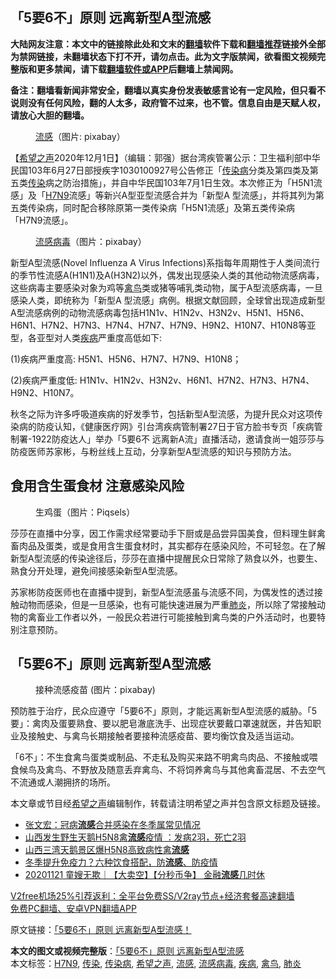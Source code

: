  <h2>「5要6不」原则 远离新型A型流感</h2> <p class="notice"><b>大陆网友注意：本文中的链接除此处和文末的<a href="https://github.com/bannedbook/fanqiang" >翻墙</a>软件下载和<a href="https://github.com/killgcd/justmysocks/blob/master/README.md">翻墙推荐</a>链接外全部为禁网链接，未翻墙状态下打不开，请勿点击。此为文字版禁闻，欲看图文视频完整版和更多禁闻，请下载<a href="https://github.com/bannedbook/fanqiang">翻墙软件或APP</a>后翻墙上禁闻网。</p><p>备注：翻墙看新闻非常安全，翻墙以真实身份发表敏感言论有一定风险，但只看不说则没有任何风险，翻的人太多，政府管不过来，也不管。信息自由是天赋人权，请放心大胆的翻墙。</b></p>  <div class="entry"> <figure><figcaption><a href="https://www.bannedbook.org/bnews/tag/%e6%b5%81%e6%84%9f/" class="st_tag internal_tag" rel="tag" title="标签 流感 下的日志">流感</a>（图片: pixabay）</figcaption></figure> <p>【<span class='wp_keywordlink_affiliate'><a href="https://www.soundofhope.org" title="希望之声" target="_blank">希望之声</a></span>2020年12月1日】（编辑：郭强）据台湾疾管署公示：卫生福利部中华民国103年6月27日部授疾字1030100927号公告修正「<a href="https://www.bannedbook.org/bnews/tag/%E4%BC%A0%E6%9F%93%E7%97%85/" class="st_tag internal_tag" rel="tag" title="标签 传染病 下的日志">传染病</a>分类及第四类及第五类<a href="https://www.bannedbook.org/bnews/tag/%e4%bc%a0%e6%9f%93/" class="st_tag internal_tag" rel="tag" title="标签 传染 下的日志">传染</a>病之防治措施」，并自中华民国103年7月1日生效。本次修正为「H5N1流感」及「<a href="https://www.bannedbook.org/bnews/tag/h7n9/" class="st_tag internal_tag" rel="tag" title="标签 H7N9 下的日志">H7N9</a>流感」等新兴A型亚型流感合并为「新型A 型流感」，并将其列为第五类传染病，同时配合移除原第一类传染病「H5N1流感」及第五类传染病「H7N9流感」。 </p> <figure><figcaption><a href="https://www.bannedbook.org/bnews/tag/%E6%B5%81%E6%84%9F%E7%97%85%E6%AF%92/" class="st_tag internal_tag" rel="tag" title="标签 流感病毒 下的日志">流感病毒</a>（图片：pixabay）</figcaption></figure> <p>新型A型流感(Novel Influenza A Virus Infections)系指每年周期性于人类间流行的季节性流感A(H1N1)及A(H3N2)以外，偶发出现感染人类的其他动物流感病毒，这些病毒主要感染对象为鸡等<a href="https://www.bannedbook.org/bnews/tag/%E7%A6%BD%E9%B8%9F/" class="st_tag internal_tag" rel="tag" title="标签 禽鸟 下的日志">禽鸟</a>类或猪等哺乳类动物，属于A型流感病毒，一旦感染人类，即统称为「新型A 型流感」病例。根据文献回顾，全球曾出现造成新型A型流感病例的动物流感病毒包括H1N1v、H1N2v、H3N2v、H5N1、H5N6、H6N1、H7N2、H7N3、H7N4、H7N7、H7N9、H9N2、H10N7、H10N8等亚型，各亚型对人类<a href="https://www.bannedbook.org/bnews/tag/%e7%96%be%e7%97%85/" class="st_tag internal_tag" rel="tag" title="标签 疾病 下的日志">疾病</a>严重度高低如下:</p>  <p>(1)疾病严重度高: H5N1、H5N6、H7N7、H7N9、H10N8；</p> <p>(2)疾病严重度低: H1N1v、H1N2v、H3N2v、H6N1、H7N2、H7N3、H7N4、H9N2、H10N7。</p>  <p>秋冬之际为许多呼吸道疾病的好发季节，包括新型A型流感，为提升民众对这项传染病的防疫认知，《健康医疗网》引台湾疾病管制署27日于官方脸书专页「疾病管制署-1922防疫达人」举办「5要6不 远离新A流」直播活动，邀请食尚一姐莎莎与防疫医师苏家彬，与粉丝线上互动，分享新型A型流感的知识与预防方法。</p> <h2>食用含生蛋食材 注意感染风险</h2> <figure><figcaption>生鸡蛋（图片：Piqsels）</figcaption></figure> <p>莎莎在直播中分享，因工作需求经常要动手下厨或是品尝异国美食，但料理生鲜禽畜肉品及蛋类，或是食用含生蛋食材时，其实都存在感染风险，不可轻忽。在了解新型A型流感的传染途径后，莎莎在直播中提醒民众日常除了熟食以外，也要生、熟食分开处理，避免间接感染新型A型流感。</p>  <p>苏家彬防疫医师也在直播中提到，新型A型流感虽与流感不同，为偶发性的透过接触动物而感染，但是一旦感染，也有可能快速进展为严重<a href="https://www.bannedbook.org/bnews/tag/%e8%82%ba%e7%82%8e/" class="st_tag internal_tag" rel="tag" title="标签 肺炎 下的日志">肺炎</a>，所以除了常接触动物的禽畜业工作者以外，一般民众若进行可能接触到禽鸟类的户外活动时，也要特别注意预防。</p> <h2>「5要6不」原则 远离新型A型流感</h2> <figure><figcaption>接种流感疫苗 (图片：pixabay)</figcaption></figure> <p>预防胜于治疗，民众应遵守「5要6不」原则，才能远离新型A型流感的威胁。「5要」：禽肉及蛋要熟食、要以肥皂澈底洗手、出现症状要戴口罩速就医，并告知职业及接触史、与禽鸟长期接触者要接种流感疫苗、要均衡饮食及适当运动。</p>  <p>「6不」：不生食禽鸟蛋类或制品、不走私及购买来路不明禽鸟肉品、不接触或喂食候鸟及禽鸟、不野放及随意丢弃禽鸟、不将饲养禽鸟与其他禽畜混居、不去空气不流通或人潮拥挤的场所。</p> <p>本文章或节目经<a href="https://www.bannedbook.org/bnews/tag/%e5%b8%8c%e6%9c%9b%e4%b9%8b%e5%a3%b0/" class="st_tag internal_tag" rel="tag" title="标签 希望之声 下的日志">希望之声</a>编辑制作，转载请注明希望之声并包含原文标题及链接。</p> <ul class='op-related-articles' title='相关阅读'> <li><a href='https://www.bannedbook.org/bnews/baitai/20201128/1438804.html' target='_blank'>张文宏：冠病<b>流感</b>合并感染在冬季属常见情况</a></li> <li><a href='https://www.bannedbook.org/bnews/baitai/20201128/1438722.html' target='_blank'>山西发生野生天鹅H5N8禽<b>流感</b>疫情 ：发病2羽，死亡2羽</a></li> <li><a href='https://www.bannedbook.org/bnews/cnnews/20201128/1438353.html' target='_blank'>山西三湾天鹅景区爆H5N8高致病性禽<b>流感</b></a></li> <li><a href='https://www.bannedbook.org/bnews/comments/20201127/1438062.html' target='_blank'>冬季提升免疫力？六种饮食搭配，防<b>流感</b>、防疫情</a></li> <li><a href='https://www.bannedbook.org/bnews/taiwannews/20201121/1434820.html' target='_blank'>20201121 童嫂无欺｜【大卖空】【分秒币争】 金融<b>流感</b>几时休</a></li> </ul> <p class="texttj"> <a href="https://github.com/bannedbook/fanqiang/wiki/V2ray%E6%9C%BA%E5%9C%BA" target="_blank">V2free机场25%引荐返利：全平台免费SS/V2ray节点+经济套餐高速翻墙</a><br/> <a href="https://github.com/bannedbook/fanqiang/wiki/%E7%A6%81%E9%97%BB%E7%BD%91%E5%AE%89%E5%8D%93%E7%BF%BB%E5%A2%99%E6%96%B0%E9%97%BBAPP" target="_blank">免费PC翻墙、安卓VPN翻墙APP</a></p><p>原文链接：<a class="src_link"  href="https://www.soundofhope.org/post/448486" target="_blank">「5要6不」原则 远离新型A型流感！</a></p><a name='sharetosocial'></a>       <div><b>本文的图文或视频完整版</b>：<a href='https://www.bannedbook.org/bnews/comments/20201201/1440166.html'>「5要6不」原则 远离新型A型流感</a></div>  </div><!--END ENTRY--> <div class="postfooter"> <div>本文标签：<a href="https://www.bannedbook.org/bnews/tag/h7n9/" rel="tag">H7N9</a>, <a href="https://www.bannedbook.org/bnews/tag/%e4%bc%a0%e6%9f%93/" rel="tag">传染</a>, <a href="https://www.bannedbook.org/bnews/tag/%E4%BC%A0%E6%9F%93%E7%97%85/" rel="tag">传染病</a>, <a href="https://www.bannedbook.org/bnews/tag/%e5%b8%8c%e6%9c%9b%e4%b9%8b%e5%a3%b0/" rel="tag">希望之声</a>, <a href="https://www.bannedbook.org/bnews/tag/%e6%b5%81%e6%84%9f/" rel="tag">流感</a>, <a href="https://www.bannedbook.org/bnews/tag/%E6%B5%81%E6%84%9F%E7%97%85%E6%AF%92/" rel="tag">流感病毒</a>, <a href="https://www.bannedbook.org/bnews/tag/%e7%96%be%e7%97%85/" rel="tag">疾病</a>, <a href="https://www.bannedbook.org/bnews/tag/%E7%A6%BD%E9%B8%9F/" rel="tag">禽鸟</a>, <a href="https://www.bannedbook.org/bnews/tag/%e8%82%ba%e7%82%8e/" rel="tag">肺炎</a></div>  </div><!--END POSTFOOTER--> 
